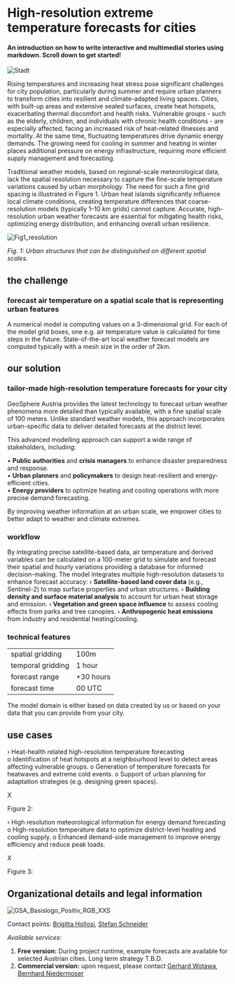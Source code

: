 # High-resolution extreme temperature forecasts for cities <!--{as="video" mode="hero" src="https://geosphere.at/de/geologie/@@images/image-400-6a1e064d50b6e5b17c0e8f35aa50f0d0.jpeg"}-->
#### An introduction on how to write interactive and multimedial stories using markdown. Scroll down to get started! <!--{ style="font-size:1rem;opacity:0.7;margin-top:1rem;" }-->
![Stadt](https://github.com/user-attachments/assets/9825e748-1c21-4cbe-8a3c-b2ea13e2a349)

Rising temperatures and increasing heat stress pose significant challenges for city population, particularly during summer and require urban planners to transform cities into resilient and climate-adapted living spaces. Cities, with built-up areas and extensive sealed surfaces, create heat hotspots, exacerbating thermal discomfort and health risks. Vulnerable groups - such as the elderly, children, and individuals with chronic health conditions - are especially affected, facing an increased risk of heat-related illnesses and mortality. At the same time, fluctuating temperatures drive dynamic energy demands. The growing need for cooling in summer and heating in winter places additional pressure on energy infrastructure, requiring more efficient supply management and forecasting.

Traditional weather models, based on regional-scale meteorological data, lack the spatial resolution necessary to capture the fine-scale temperature variations caused by urban morphology. The need for such a fine grid spacing is illustrated in Figure 1. Urban heat islands significantly influence local climate conditions, creating temperature differences that coarse-resolution models (typically 1–10 km grids) cannot capture. Accurate, high-resolution urban weather forecasts are essential for mitigating health risks, optimizing energy distribution, and enhancing overall urban resilience.

![Fig1_resolution](https://github.com/user-attachments/assets/428d4891-20d9-4b60-a045-3fc4e53a0e16)

_Fig. 1: Urban structures that can be distinguished on different spatial scales._

## the challenge
### forecast air temperature on a spatial scale that is representing urban features
A numerical model is computing values on a 3-dimensional grid. For each of the model grid boxes, one e.g. air temperature value is calculated for time steps in the future.  State-of-the-art local weather forecast models are computed typically with a mesh size in the order of 2km.  

## our solution
### tailor-made high-resolution temperature forecasts for your city

GeoSphere Austria provides the latest technology to forecast urban weather phenomena more detailed than typically available, with a fine spatial scale of 100 meters. Unlike standard weather models, this approach incorporates urban-specific data to deliver detailed forecasts at the district level.

This advanced modelling approach can support a wide range of stakeholders, including:

•	**Public authorities** and **crisis managers** to enhance disaster preparedness and response.  
•	**Urban planners** and **policymakers** to design heat-resilient and energy-efficient cities.  
•	**Energy providers** to optimize heating and cooling operations with more precise demand forecasting.

By improving weather information at an urban scale, we empower cities to better adapt to weather and climate extremes.

### workflow

By integrating precise satellite-based data, air temperature and derived variables can be calculated on a 100-meter grid to simulate and forecast their spatial and hourly variations providing a database for informed decision-making. The model integrates multiple high-resolution datasets to enhance forecast accuracy:
›	**Satellite-based land cover data** (e.g., Sentinel-2) to map surface properties and urban structures.
›	**Building density and surface material analysis** to account for urban heat storage and emission.
›	**Vegetation and green space influence** to assess cooling effects from parks and tree canopies.
›	**Anthropogenic heat emissions** from industry and residential heating/cooling.




### technical features 

|                       |               |
| --------------------- | ------------- |
| spatial gridding      | 100m          |
| temporal gridding     | 1 hour        |
| forecast range        | +30 hours     |
| forecast time         | 00 UTC        |

The model domain is either based on data created by us or based on your data that you can provide from your city.

## use cases

›	Heat-health related high-resolution temperature forecasting  
o	Identification of heat hotspots at a neighbourhood level to detect areas affecting vulnerable groups.
o	Generation of temperature forecasts for heatwaves and extreme cold events.
o	Support of urban planning for adaptation strategies (e.g. designing green spaces).


X

Figure 2:

›	High resolution meteorological information for energy demand forecasting
o	High-resolution temperature data to optimize district-level heating and cooling supply.
o	Enhanced demand-side management to improve energy efficiency and reduce peak loads.

X

Figure 3:


## Organizational details and legal information

![GSA_Basislogo_Positiv_RGB_XXS](https://github.com/user-attachments/assets/e4a90124-22af-4c13-b659-f91991b36d0d)

Contact points: [Brigitta Hollosi](mailto:brigitta.hollosi@geosphere.at), [Stefan Schneider](mailto:stefan.schneider@geosphere.at)

*Available services:*
1. **Free version:** During project runtime, example forecasts are available for selected Austrian cities. Long term strategy T.B.D. 
2. **Commercial version:** upon request, please contact [Gerhard Wotawa](mailto:gerhard.wotawa@geosphere.at), [Bernhard Niedermoser](mailto:bernhard.niedermoser@geosphere.at)
